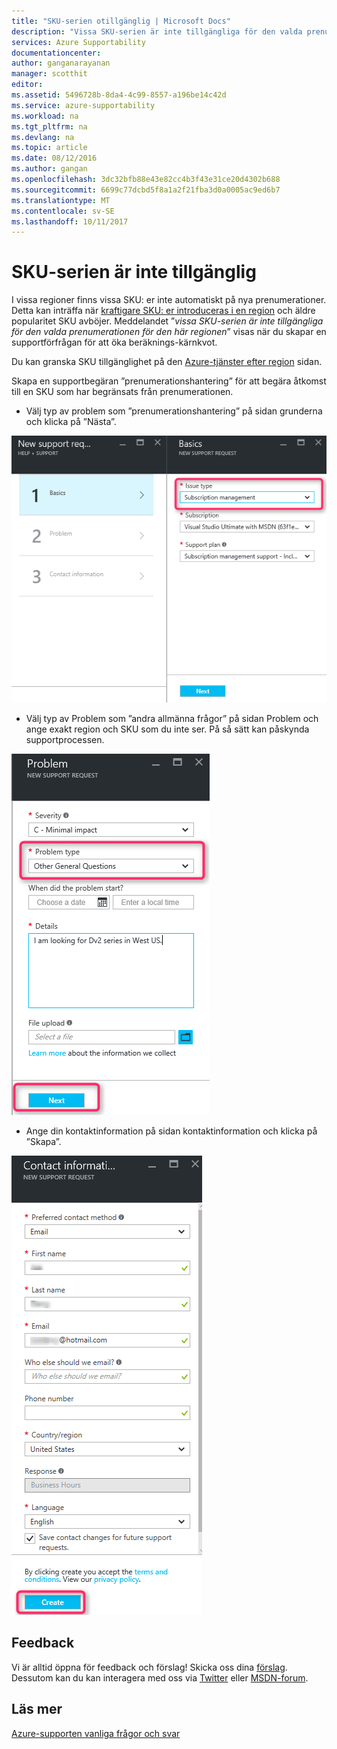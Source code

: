 ```yaml
---
title: "SKU-serien otillgänglig | Microsoft Docs"
description: "Vissa SKU-serien är inte tillgängliga för den valda prenumerationen för den här regionen."
services: Azure Supportability
documentationcenter: 
author: ganganarayanan
manager: scotthit
editor: 
ms.assetid: 5496728b-8da4-4c99-8557-a196be14c42d
ms.service: azure-supportability
ms.workload: na
ms.tgt_pltfrm: na
ms.devlang: na
ms.topic: article
ms.date: 08/12/2016
ms.author: gangan
ms.openlocfilehash: 3dc32bfb88e43e82cc4b3f43e31ce20d4302b688
ms.sourcegitcommit: 6699c77dcbd5f8a1a2f21fba3d0a0005ac9ed6b7
ms.translationtype: MT
ms.contentlocale: sv-SE
ms.lasthandoff: 10/11/2017
---
```

# <a name="sku-series-unavailable"></a>SKU-serien är inte tillgänglig
I vissa regioner finns vissa SKU: er inte automatiskt på nya prenumerationer.  Detta kan inträffa när [kraftigare SKU: er introduceras i en region](https://azure.microsoft.com/updates/announcing-new-dv2-series-virtual-machine-size/) och äldre popularitet SKU avböjer.
Meddelandet ”*vissa SKU-serien är inte tillgängliga för den valda prenumerationen för den här regionen*” visas när du skapar en supportförfrågan för att öka beräknings-kärnkvot.

Du kan granska SKU tillgänglighet på den [Azure-tjänster efter region](https://azure.microsoft.com/regions/#services) sidan. 

Skapa en supportbegäran ”prenumerationshantering” för att begära åtkomst till en SKU som har begränsats från prenumerationen.

* Välj typ av problem som ”prenumerationshantering” på sidan grunderna och klicka på ”Nästa”.

![Bladet Grundläggande inställningar](./media/SKU-series-unavailable/BasicsSubMgmt.png)

* Välj typ av Problem som ”andra allmänna frågor” på sidan Problem och ange exakt region och SKU som du inte ser.
  På så sätt kan påskynda supportprocessen.

![Problem](./media/SKU-series-unavailable/ProblemSubMgmt.png)

* Ange din kontaktinformation på sidan kontaktinformation och klicka på ”Skapa”.

![Kontaktinformation](./media/SKU-series-unavailable/ContactInformation.png)

## <a name="feedback"></a>Feedback
Vi är alltid öppna för feedback och förslag! Skicka oss dina [förslag](https://feedback.azure.com/forums/266794-support-feedback). Dessutom kan du kan interagera med oss via [Twitter](https://twitter.com/azuresupport) eller [MSDN-forum](https://social.msdn.microsoft.com/Forums/azure).

## <a name="learn-more"></a>Läs mer
[Azure-supporten vanliga frågor och svar](https://azure.microsoft.com/support/faq)


